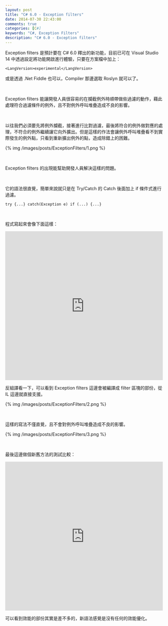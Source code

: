 ```yaml
---
layout: post
title: "C# 6.0 - Exception filters"
date: 2014-07-30 22:43:00
comments: true
categories: [C#]
keywords: "C#, Exception Filters"
description: "C# 6.0 - Exception filters"
---
```


Exception filters 是預計要在 C# 6.0 釋出的新功能，目前已可在 Visual Studio 14 中透過設定將功能開啟進行體驗，只要在方案檔中加上：

<!-- More -->

    <LangVersion>experimental</LangVersion>

或是透過 .Net Fiddle 也可以，Compiler 那邊選取 Roslyn 就可以了。

<br/>

Exception filters 能讓開發人員很容易的在攔截例外時順帶做些過濾的動作，藉此處理符合過濾條件的例外，且不對例外呼叫堆疊造成不良的影響。  

<br/>

以往我們必須要先將例外攔截，接著進行比對過濾，最後將符合的例外做對應的處理，不符合的例外繼續讓它向外擴出。但是這樣的作法會讓例外呼叫堆疊看不到實際發生的例外點，只看到重新擴出例外的點，造成除錯上的困難。  

{% img /images/posts/ExceptionFilters/1.png %}

<br/>

Exception filters 的出現能幫助開發人員解決這樣的問題。  

<br/>

它的語法很直覺，簡單來說就只是在 Try/Catch 的 Catch 後面加上 if 條件式進行過濾。

    try {...} catch(Exception e) if (...) {...}

<br/>

程式寫起來會像下面這樣：

<iframe width="100%" height="475" src="https://dotnetfiddle.net/Widget/bS323c" frameborder="0"></iframe>  

<br/>

反組譯看一下，可以看到 Exception filters 這邊會被編譯成 filter 區塊的部份，從 IL 這邊就直接支援。  

{% img /images/posts/ExceptionFilters/2.png %}

<br/>


這樣的寫法不僅直覺，且不會對例外呼叫堆疊造成不良的影響。

{% img /images/posts/ExceptionFilters/3.png %}

<br/>


最後這邊做個新舊方法的測試比較：

<iframe width="100%" height="475" src="https://dotnetfiddle.net/Widget/9sBem3" frameborder="0"></iframe>  

<br/>

可以看到效能的部份其實是差不多的，新語法感覺是沒有任何的效能優化。
